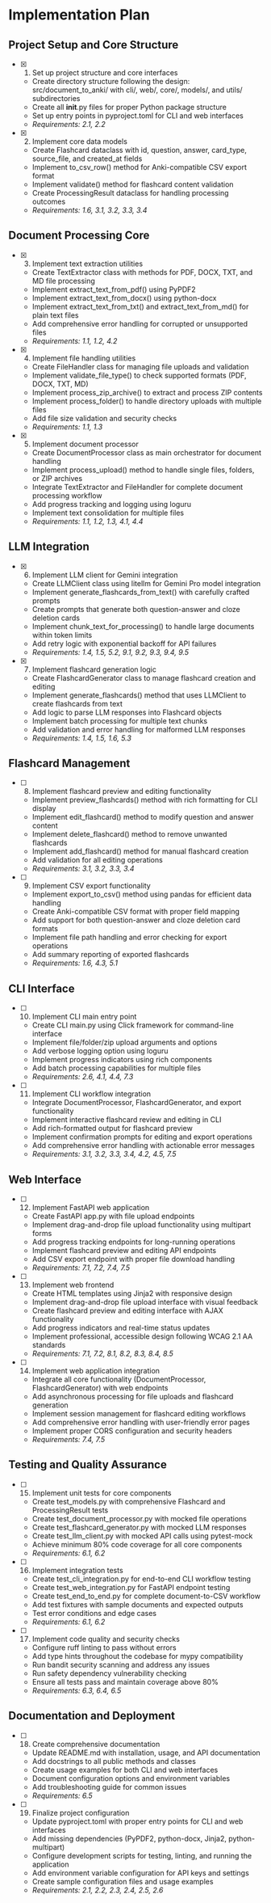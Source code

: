 # Implementation Plan

## Project Setup and Core Structure

- [x] 1. Set up project structure and core interfaces
  - Create directory structure following the design: src/document_to_anki/ with cli/, web/, core/, models/, and utils/ subdirectories
  - Create all __init__.py files for proper Python package structure
  - Set up entry points in pyproject.toml for CLI and web interfaces
  - _Requirements: 2.1, 2.2_

- [x] 2. Implement core data models
  - Create Flashcard dataclass with id, question, answer, card_type, source_file, and created_at fields
  - Implement to_csv_row() method for Anki-compatible CSV export format
  - Implement validate() method for flashcard content validation
  - Create ProcessingResult dataclass for handling processing outcomes
  - _Requirements: 1.6, 3.1, 3.2, 3.3, 3.4_

## Document Processing Core

- [x] 3. Implement text extraction utilities
  - Create TextExtractor class with methods for PDF, DOCX, TXT, and MD file processing
  - Implement extract_text_from_pdf() using PyPDF2
  - Implement extract_text_from_docx() using python-docx
  - Implement extract_text_from_txt() and extract_text_from_md() for plain text files
  - Add comprehensive error handling for corrupted or unsupported files
  - _Requirements: 1.1, 1.2, 4.2_

- [x] 4. Implement file handling utilities
  - Create FileHandler class for managing file uploads and validation
  - Implement validate_file_type() to check supported formats (PDF, DOCX, TXT, MD)
  - Implement process_zip_archive() to extract and process ZIP contents
  - Implement process_folder() to handle directory uploads with multiple files
  - Add file size validation and security checks
  - _Requirements: 1.1, 1.3_

- [x] 5. Implement document processor
  - Create DocumentProcessor class as main orchestrator for document handling
  - Implement process_upload() method to handle single files, folders, or ZIP archives
  - Integrate TextExtractor and FileHandler for complete document processing workflow
  - Add progress tracking and logging using loguru
  - Implement text consolidation for multiple files
  - _Requirements: 1.1, 1.2, 1.3, 4.1, 4.4_

## LLM Integration

- [x] 6. Implement LLM client for Gemini integration
  - Create LLMClient class using litellm for Gemini Pro model integration
  - Implement generate_flashcards_from_text() with carefully crafted prompts
  - Create prompts that generate both question-answer and cloze deletion cards
  - Implement chunk_text_for_processing() to handle large documents within token limits
  - Add retry logic with exponential backoff for API failures
  - _Requirements: 1.4, 1.5, 5.2, 9.1, 9.2, 9.3, 9.4, 9.5_

- [x] 7. Implement flashcard generation logic
  - Create FlashcardGenerator class to manage flashcard creation and editing
  - Implement generate_flashcards() method that uses LLMClient to create flashcards from text
  - Add logic to parse LLM responses into Flashcard objects
  - Implement batch processing for multiple text chunks
  - Add validation and error handling for malformed LLM responses
  - _Requirements: 1.4, 1.5, 1.6, 5.3_

## Flashcard Management

- [ ] 8. Implement flashcard preview and editing functionality
  - Implement preview_flashcards() method with rich formatting for CLI display
  - Implement edit_flashcard() method to modify question and answer content
  - Implement delete_flashcard() method to remove unwanted flashcards
  - Implement add_flashcard() method for manual flashcard creation
  - Add validation for all editing operations
  - _Requirements: 3.1, 3.2, 3.3, 3.4_

- [ ] 9. Implement CSV export functionality
  - Implement export_to_csv() method using pandas for efficient data handling
  - Create Anki-compatible CSV format with proper field mapping
  - Add support for both question-answer and cloze deletion card formats
  - Implement file path handling and error checking for export operations
  - Add summary reporting of exported flashcards
  - _Requirements: 1.6, 4.3, 5.1_

## CLI Interface

- [ ] 10. Implement CLI main entry point
  - Create CLI main.py using Click framework for command-line interface
  - Implement file/folder/zip upload arguments and options
  - Add verbose logging option using loguru
  - Implement progress indicators using rich components
  - Add batch processing capabilities for multiple files
  - _Requirements: 2.6, 4.1, 4.4, 7.3_

- [ ] 11. Implement CLI workflow integration
  - Integrate DocumentProcessor, FlashcardGenerator, and export functionality
  - Implement interactive flashcard review and editing in CLI
  - Add rich-formatted output for flashcard preview
  - Implement confirmation prompts for editing and export operations
  - Add comprehensive error handling with actionable error messages
  - _Requirements: 3.1, 3.2, 3.3, 3.4, 4.2, 4.5, 7.5_

## Web Interface

- [ ] 12. Implement FastAPI web application
  - Create FastAPI app.py with file upload endpoints
  - Implement drag-and-drop file upload functionality using multipart forms
  - Add progress tracking endpoints for long-running operations
  - Implement flashcard preview and editing API endpoints
  - Add CSV export endpoint with proper file download handling
  - _Requirements: 7.1, 7.2, 7.4, 7.5_

- [ ] 13. Implement web frontend
  - Create HTML templates using Jinja2 with responsive design
  - Implement drag-and-drop file upload interface with visual feedback
  - Create flashcard preview and editing interface with AJAX functionality
  - Add progress indicators and real-time status updates
  - Implement professional, accessible design following WCAG 2.1 AA standards
  - _Requirements: 7.1, 7.2, 8.1, 8.2, 8.3, 8.4, 8.5_

- [ ] 14. Implement web application integration
  - Integrate all core functionality (DocumentProcessor, FlashcardGenerator) with web endpoints
  - Add asynchronous processing for file uploads and flashcard generation
  - Implement session management for flashcard editing workflows
  - Add comprehensive error handling with user-friendly error pages
  - Implement proper CORS configuration and security headers
  - _Requirements: 7.4, 7.5_

## Testing and Quality Assurance

- [ ] 15. Implement unit tests for core components
  - Create test_models.py with comprehensive Flashcard and ProcessingResult tests
  - Create test_document_processor.py with mocked file operations
  - Create test_flashcard_generator.py with mocked LLM responses
  - Create test_llm_client.py with mocked API calls using pytest-mock
  - Achieve minimum 80% code coverage for all core components
  - _Requirements: 6.1, 6.2_

- [ ] 16. Implement integration tests
  - Create test_cli_integration.py for end-to-end CLI workflow testing
  - Create test_web_integration.py for FastAPI endpoint testing
  - Create test_end_to_end.py for complete document-to-CSV workflow
  - Add test fixtures with sample documents and expected outputs
  - Test error conditions and edge cases
  - _Requirements: 6.1, 6.2_

- [ ] 17. Implement code quality and security checks
  - Configure ruff linting to pass without errors
  - Add type hints throughout the codebase for mypy compatibility
  - Run bandit security scanning and address any issues
  - Run safety dependency vulnerability checking
  - Ensure all tests pass and maintain coverage above 80%
  - _Requirements: 6.3, 6.4, 6.5_

## Documentation and Deployment

- [ ] 18. Create comprehensive documentation
  - Update README.md with installation, usage, and API documentation
  - Add docstrings to all public methods and classes
  - Create usage examples for both CLI and web interfaces
  - Document configuration options and environment variables
  - Add troubleshooting guide for common issues
  - _Requirements: 6.5_

- [ ] 19. Finalize project configuration
  - Update pyproject.toml with proper entry points for CLI and web interfaces
  - Add missing dependencies (PyPDF2, python-docx, Jinja2, python-multipart)
  - Configure development scripts for testing, linting, and running the application
  - Add environment variable configuration for API keys and settings
  - Create sample configuration files and usage examples
  - _Requirements: 2.1, 2.2, 2.3, 2.4, 2.5, 2.6_